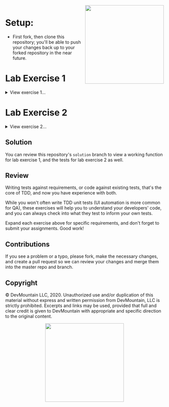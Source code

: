 <img src="https://s3.amazonaws.com/devmountain/readme-logo.png" width="250" align="right">

# Setup:

- First fork, then clone this repository; you'll be able to push your changes
  back up to your forked repository in the near future.

# Lab Exercise 1

<details> <summary> View exercise 1... </summary>

# Project Summary

Review the tests in `/src/__tests__/newFunction.test.ts`.

- You'll notice the line:
  ```typescript
  import { myFunction } from "../newFunction";
  ```
- The tests run against the function that `/src/newFunction.ts` exports, which
  is blank for now.

## Instructions

- Edit the function `myFunction` in `/src/newFunction.ts` to pass the tests in
  `/src/__tests__/newFunction.test.ts`
- Execute the tests by running the command `jest newFunction`
- If the tests fail, review your error messages, and correct your function; you
  do not need to edit the tests.

## Submission

Copy and paste the content of `newFunction.ts` (NOT `newFunction.test.ts`) into
Canvas to submit this assignment.

</details>

# Lab Exercise 2

<details> <summary> View exercise 2... </summary>

# Project Summary

Your organization is in need of a date formatting function. To get som epractice
with unit testing and TDD, they have assigned you to write unit tests for the
`dateFormat` function.

Unlike the previous exercise, neither the function, nor the tests have been set
up already.

## Instructions

- Create a new test file, `/src/__tests__/dateFormat.test.ts`
- Add the mock function your developer gave you:
  ```typescript
  function dateFormat(shortDate: string): string {
    // this function will accept a numeric short date:
    // MM-DD-YYYY
    // and will return a long date, for example:
    // "2-5-2019" => "February 5, 2019"
    // "11-12-2022" => "November 12, 2022"
    return "";
  }
  ```
- Add a describe block, and then tests.
  - The comments in the code should give you everything you need for the
    function's requirements.
  - The tests from the prior exercise should give you a format to follow for
    your tests.

## Submission

Copy and paste the content of your `dateFormat.test.ts` into Canvas to submit
this assignment.

</details>

## Solution

You can review this repository's `solution` branch to view a working function
for lab exercise 1, and the tests for lab exercise 2 as well.

## Review

Writing tests against requirements, or code against existing tests, that's the
core of TDD, and now you have experience with both.

While you won't often write TDD unit tests (UI automation is more common for
QA), these exercises will help you to understand your developers' code, and you
can always check into what they test to inform your own tests.

Expand each exercise above for specific requirements, and don't forget to submit
your assignments. Good work!

## Contributions

If you see a problem or a typo, please fork, make the necessary changes, and
create a pull request so we can review your changes and merge them into the
master repo and branch.

## Copyright

© DevMountain LLC, 2020. Unauthorized use and/or duplication of this material
without express and written permission from DevMountain, LLC is strictly
prohibited. Excerpts and links may be used, provided that full and clear credit
is given to DevMountain with appropriate and specific direction to the original
content.

<p align="center">
<img src="https://s3.amazonaws.com/devmountain/readme-logo.png" width="250">
</p>
